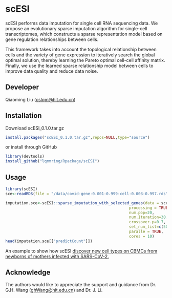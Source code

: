 # scESI

scESI performs data imputation for single cell RNA sequencing data.
We propose an evolutionary sparse imputation algorithm for single-cell transcriptomes, which constructs a sparse representation model based on gene regulation relationships between cells.

This framework takes into account the topological relationship between cells and the variety of gene expression to iteratively search the global optimal solution, thereby learning the Pareto optimal cell-cell affinity matrix. Finally, we use the learned sparse relationship model between cells to improve data quality and reduce data noise. 

Developer
------------
Qiaoming Liu (cslqm@hit.edu.cn)

Installation
----------------------
Download scESI_0.1.0.tar.gz
```R
install.packages("scESI_0.1.0.tar.gz",repos=NULL,type="source")
```
or install through GitHub
```R
library(devtools)
install_github("lqmmring/Rpackage/scESI")
```


Usage
----------------------

```R
library(scESI)
sce<-readRDS(file = "/data/covid-gene-0.001-0.999-cell-0.003-0.997.rds")

imputation.sce<-scESI::sparse_imputation_with_selected_genes(data = sce@assays[["RNA"]]@counts,
                                                      processing = TRUE,
                                                      num.pop=20,
                                                      num.Iteration=30,
                                                      crossover.p=0.7,
                                                      set_num_list=c(50,250,500,800,1000),
                                                      paralle = TRUE,
                                                      cores = 10)
head(imputation.sce[["predictCount"]])
```
An example to show how scESI [discover new cell types on CBMCs from newborns of mothers infected with SARS-CoV-2.](https://github.com/lqmmring/Rpackage)

Acknowledge
-----------------------
The authors would like to appreciate the support and guidance from Dr. G.H. Wang (ghWang@hit.edu.cn)
and Dr. J. Li.
